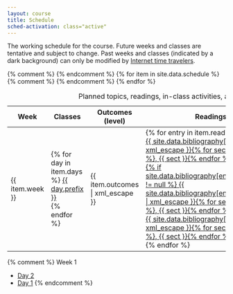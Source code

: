 ```yaml
---
layout: course
title: Schedule
sched-activation: class="active"
---
```

The working schedule for the course. Future weeks and classes are tentative and subject to change. Past weeks and classes (indicated by a dark background) can only be modified by [Internet time travelers](http://arxiv.org/abs/1312.7128).

<table class="table">
<caption class="ignore-caption">Planned topics, readings, in-class activities, and out-of-class assignments</caption>
<thead><tr>
<th scope="col">Week</th><th scope="col">Classes</th><th scope="col">Outcomes (level)</th><th scope="col">Readings</th>
{% comment %}
<th scope="col">Activities</th>
{% endcomment %}
<th scope="col">Assignments</th>
</tr></thead>
<tbody>
{% for item in site.data.schedule %}
	<tr class="{{ item.completed }}">
		<td>{{ item.week }}</td>
                <td>
                        {% for day in item.days %}
                           <a href="Week{{ item.week }}-{{ day.prefix }}.html" class="{{day.completed}}">{{ day.prefix }}</a><br/>
                        {% endfor %}
                </td>
		<td>{{ item.outcomes | xml_escape }}</td>
		<td>
			{% for entry in item.readings %}
			   <div class="visible-sm visible-md visible-lg compact">
			   <a href="{{ site.data.bibliography[entry.tag].url | escape }}">
{{ site.data.bibliography[entry.tag].title | xml_escape }}{% for sect in entry.sect %}, {{ sect }}{% endfor %}
   			   </a>
			   </div>
			   <div class="visible-xs compact">
			   <a href="{{ site.data.bibliography[entry.tag].url | escape }}">
{% if site.data.bibliography[entry.tag].shorter != null %}
{{ site.data.bibliography[entry.tag].shorter | xml_escape }}{% for sect in entry.sect %}, {{ sect }}{% endfor %}
{% else %}
{{ site.data.bibliography[entry.tag].title | xml_escape }}{% for sect in entry.sect %}, {{ sect }}{% endfor %}
{% endif %}
			   </a>
			   </div>
			{% endfor %}
		</td>
{% comment %}
		<td>
			{% for activity in item.activities %}
			   {{ activity.name }}
			{% comment %}
			   <a href="{{ activity.url | escape }}">{{ activity.name | xml_escape }}</a>
			{% endcomment %}
			{% endfor %}
		</td>
{% endcomment %}
		<td>
			{% for assignment in item.assignments %}
			   <a href="{{ assignment.url | escape }}">{{ assignment.name | xml_escape }}</a>
			{% endfor %}
		</td>
	</tr>
{% endfor %}
</tbody>
</table>

{% comment %}
Week 1

* [Day 2](Week1-Day2.html "Week 1, Day 2")
* [Day 1](Week1-Day1.html "Week 1, Day 1")
{% endcomment %}